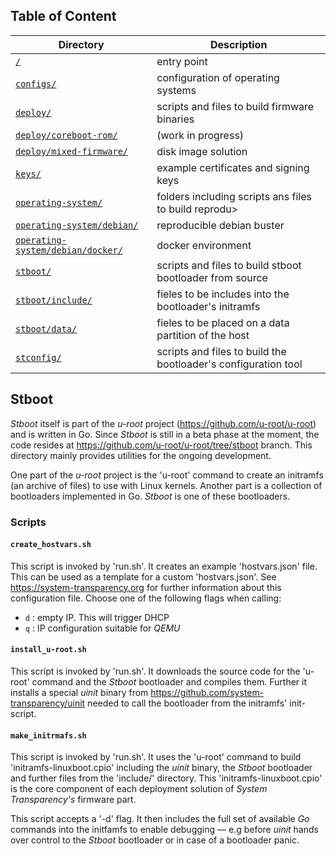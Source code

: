 ## Table of Content

| Directory                                                                                                       | Description                                                    |
| --------------------------------------------------------------------------------------------------------------- | -------------------------------------------------------------- |
| [`/`](../README.md#scripts)                                                                                     | entry point                                                    |
| [`configs/`](../configs/README.md#configs)                                                                      | configuration of operating systems                             |
| [`deploy/`](../deploy/README.md#deploy)                                                                         | scripts and files to build firmware binaries                   |
| [`deploy/coreboot-rom/`](../deploy/coreboot-rom/README.md#deploy-coreboot-rom)                                  | (work in progress)                                             |
| [`deploy/mixed-firmware/`](../deploy/mixed-firmware/README.md#deploy-mixed-firmware)                            | disk image solution                                            |
| [`keys/`](../keys/README.md#keys)                                                                               | example certificates and signing keys                          |
| [`operating-system/`](../operating-system/README.md#operating-system)                                           | folders including scripts ans files to build reprodu>          |
| [`operating-system/debian/`](../operating-system/debian/README.md#operating-system-debian)                      | reproducible debian buster                                     |
| [`operating-system/debian/docker/`](../operating-system/debian/docker/README.md#operating-system-debian-docker) | docker environment                                             |
| [`stboot/`](README.md#stboot)                                                                                   | scripts and files to build stboot bootloader from source       |
| [`stboot/include/`](include/README.md#stboot-include)                                                           | fieles to be includes into the bootloader's initramfs          |
| [`stboot/data/`](data/README.md#stboot-data)                                                                    | fieles to be placed on a data partition of the host            |
| [`stconfig/`](../stconfig/README.md#stconfig)                                                                   | scripts and files to build the bootloader's configuration tool |

## Stboot

_Stboot_ itself is part of the _u-root_ project (https://github.com/u-root/u-root) and is written in Go. Since _Stboot_ is still in a beta phase at the moment, the code resides at https://github.com/u-root/u-root/tree/stboot branch. This directory mainly provides utilities for the ongoing development.

One part of the _u-root_ project is the 'u-root' command to create an initramfs (an archive of files) to use with Linux kernels. Another part is a collection of bootloaders implemented in Go. _Stboot_ is one of these bootloaders.

### Scripts

#### `create_hostvars.sh`

This script is invoked by 'run.sh'. It creates an example 'hostvars.json' file. This can be used as a template for a custom 'hostvars.json'. See https://system-transparency.org for further information about this configuration file.
Choose one of the following flags when calling:

- `d` : empty IP. This will trigger DHCP
- `q` : IP configuration suitable for _QEMU_

#### `install_u-root.sh`

This script is invoked by 'run.sh'. It downloads the source code for the 'u-root' command and the _Stboot_ bootloader and compiles them. Further it installs a special _uinit_ binary from https://github.com/system-transparency/uinit needed to call the bootloader from the initramfs' init-script.

#### `make_initrmafs.sh`

This script is invoked by 'run.sh'. It uses the 'u-root' command to build 'initramfs-linuxboot.cpio' including the _uinit_ binary, the _Stboot_ bootloader and further files from the 'include/' directory.
This 'initramfs-linuxboot.cpio' is the core component of each deployment solution of _System Transparency's_ firmware part.

This script accepts a '-d' flag. It then includes the full set of available _Go_ commands into the initfamfs to enable debugging — e.g before _uinit_ hands over control to the _Stboot_ bootloader or in case of a bootloader panic.
